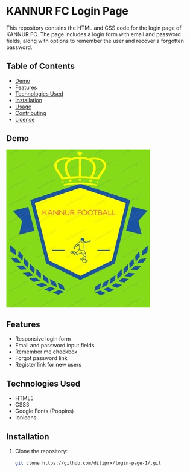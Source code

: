 # KANNUR FC Login Page

This repository contains the HTML and CSS code for the login page of KANNUR FC. The page includes a login form with email and password fields, along with options to remember the user and recover a forgotten password.

## Table of Contents

- [Demo](#demo)
- [Features](#features)
- [Technologies Used](#technologies-used)
- [Installation](#installation)
- [Usage](#usage)
- [Contributing](#contributing)
- [License](#license)

## Demo

![KANNUR FC Login Page](kfc.jpg)

## Features

- Responsive login form
- Email and password input fields
- Remember me checkbox
- Forgot password link
- Register link for new users

## Technologies Used

- HTML5
- CSS3
- Google Fonts (Poppins)
- Ionicons

## Installation

1. Clone the repository:
   ```bash
   git clone https://github.com/diliprx/login-page-1/.git

